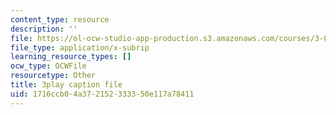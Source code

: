 ```yaml
---
content_type: resource
description: ''
file: https://ol-ocw-studio-app-production.s3.amazonaws.com/courses/3-091-introduction-to-solid-state-chemistry-fall-2018/1716ccb04a372152333350e117a78411_uOEXP2WEo3M.srt
file_type: application/x-subrip
learning_resource_types: []
ocw_type: OCWFile
resourcetype: Other
title: 3play caption file
uid: 1716ccb0-4a37-2152-3333-50e117a78411
---
```

